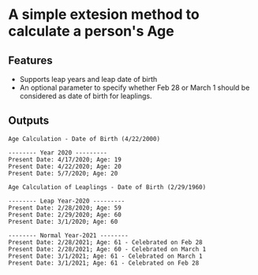 # A simple extesion method to calculate a person's Age
## Features
* Supports leap years and leap date of birth
* An optional parameter to specify whether Feb 28 or March 1 should be considered as date of birth for leaplings.

## Outputs

```
Age Calculation - Date of Birth (4/22/2000)

-------- Year 2020 ---------
Present Date: 4/17/2020; Age: 19
Present Date: 4/22/2020; Age: 20
Present Date: 5/7/2020; Age: 20

Age Calculation of Leaplings - Date of Birth (2/29/1960)

-------- Leap Year-2020 ---------
Present Date: 2/28/2020; Age: 59
Present Date: 2/29/2020; Age: 60
Present Date: 3/1/2020; Age: 60

-------- Normal Year-2021 --------
Present Date: 2/28/2021; Age: 61 - Celebrated on Feb 28
Present Date: 2/28/2021; Age: 60 - Celebrated on March 1
Present Date: 3/1/2021; Age: 61 - Celebrated on March 1
Present Date: 3/1/2021; Age: 61 - Celebrated on Feb 28
```
